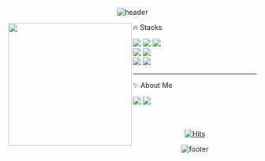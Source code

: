 <div align="center">
  
![header](https://capsule-render.vercel.app/api?type=waving&color=b224ef&height=100&section=header)

<img align="left" src="https://github-readme-stats.vercel.app/api?username=D-Sup&show_icons=true&theme=radical" height="250px"/>

<div align="left">
  
  <p>🔥 Stacks</p>
  <img src="https://img.shields.io/badge/html5-%23E34F26.svg?&style=for-the-badge&logo=html5&logoColor=white" /> 
  <img src="https://img.shields.io/badge/css3-%231572B6.svg?&style=for-the-badge&logo=css3&logoColor=white" />
  <img src="https://img.shields.io/badge/javascript-%23F7DF1E.svg?&style=for-the-badge&logo=javascript&logoColor=black" />  
  
  <br>
  
  <img src="https://img.shields.io/badge/react-%2361DAFB.svg?&style=for-the-badge&logo=react&logoColor=black" />
  <img src="https://img.shields.io/badge/typescript-3178C6?style=for-the-badge&logo=TypeScript&logoColor=white" />

  <br>
  
  <img src="https://img.shields.io/badge/styled--components-%23DB7093.svg?&style=for-the-badge&logo=styled-components&logoColor=white" />
  <img src="https://img.shields.io/badge/figma-%23F24E1E.svg?&style=for-the-badge&logo=figma&logoColor=white" />

  ---
  
  <p>✨ About Me</p>
  <a href="https://d-sup.github.io" target="_blank"><img src="https://img.shields.io/badge/blog-%20c997.svg?&style=for-the-badge&logo=blogger&logoColor=white" /></a>
  <a href="mailto:andongcelsius@gmail.com" target="_blank"><img src="https://img.shields.io/badge/gmail-%23EA4335.svg?&style=for-the-badge&logo=gmail&logoColor=white" /></a>
  
</div>

<br>
<br>
  
[![Hits](https://hits.seeyoufarm.com/api/count/incr/badge.svg?url=https%3A%2F%2Fgithub.com%2FD-Sup&count_bg=%23656565&title_bg=%23EC407A&icon=github.svg&icon_color=%23FFFFFF&title=&edge_flat=false)](https://hits.seeyoufarm.com)

![footer](https://capsule-render.vercel.app/api?type=waving&color=b224ef&height=100&section=footer)

</div>

